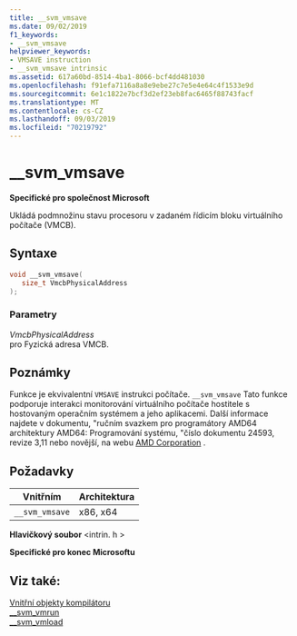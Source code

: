```yaml
---
title: __svm_vmsave
ms.date: 09/02/2019
f1_keywords:
- __svm_vmsave
helpviewer_keywords:
- VMSAVE instruction
- __svm_vmsave intrinsic
ms.assetid: 617a60bd-8514-4ba1-8066-bcf4dd481030
ms.openlocfilehash: f91efa7116a8a8e9ebe27c7e5e4e64c4f1533e9d
ms.sourcegitcommit: 6e1c1822e7bcf3d2ef23eb8fac6465f88743facf
ms.translationtype: MT
ms.contentlocale: cs-CZ
ms.lasthandoff: 09/03/2019
ms.locfileid: "70219792"
---
```

# <a name="__svm_vmsave"></a>__svm_vmsave

**Specifické pro společnost Microsoft**

Ukládá podmnožinu stavu procesoru v zadaném řídicím bloku virtuálního počítače (VMCB).

## <a name="syntax"></a>Syntaxe

```C
void __svm_vmsave(
   size_t VmcbPhysicalAddress
);
```

### <a name="parameters"></a>Parametry

*VmcbPhysicalAddress*\
pro Fyzická adresa VMCB.

## <a name="remarks"></a>Poznámky

Funkce je ekvivalentní `VMSAVE` instrukci počítače. `__svm_vmsave` Tato funkce podporuje interakci monitorování virtuálního počítače hostitele s hostovaným operačním systémem a jeho aplikacemi. Další informace najdete v dokumentu, "ručním svazkem pro programátory AMD64 architektury AMD64: Programování systému, "číslo dokumentu 24593, revize 3,11 nebo novější, na webu [AMD Corporation](https://developer.amd.com/resources/developer-guides-manuals/) .

## <a name="requirements"></a>Požadavky

|Vnitřním|Architektura|
|---------------|------------------|
|`__svm_vmsave`|x86, x64|

**Hlavičkový soubor** \<intrin. h >

**Specifické pro konec Microsoftu**

## <a name="see-also"></a>Viz také:

[Vnitřní objekty kompilátoru](../intrinsics/compiler-intrinsics.md)\
[__svm_vmrun](../intrinsics/svm-vmrun.md)\
[__svm_vmload](../intrinsics/svm-vmload.md)
